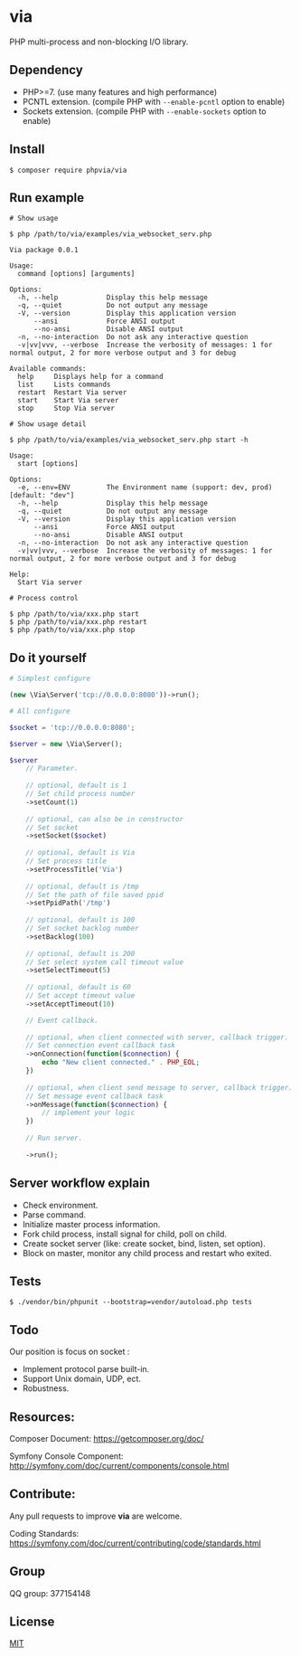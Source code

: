# via

PHP multi-process and non-blocking I/O library.

## Dependency
* PHP>=7. (use many features and high performance)
* PCNTL extension. (compile PHP with `--enable-pcntl` option to enable)
* Sockets extension. (compile PHP with `--enable-sockets` option to enable)

## Install
```shell
$ composer require phpvia/via
```

## Run example  
```shell
# Show usage

$ php /path/to/via/examples/via_websocket_serv.php
```

```shell
Via package 0.0.1

Usage:
  command [options] [arguments]

Options:
  -h, --help            Display this help message
  -q, --quiet           Do not output any message
  -V, --version         Display this application version
      --ansi            Force ANSI output
      --no-ansi         Disable ANSI output
  -n, --no-interaction  Do not ask any interactive question
  -v|vv|vvv, --verbose  Increase the verbosity of messages: 1 for normal output, 2 for more verbose output and 3 for debug

Available commands:
  help     Displays help for a command
  list     Lists commands
  restart  Restart Via server
  start    Start Via server
  stop     Stop Via server
```

```shell
# Show usage detail

$ php /path/to/via/examples/via_websocket_serv.php start -h
```

```shell
Usage:
  start [options]

Options:
  -e, --env=ENV         The Environment name (support: dev, prod) [default: "dev"]
  -h, --help            Display this help message
  -q, --quiet           Do not output any message
  -V, --version         Display this application version
      --ansi            Force ANSI output
      --no-ansi         Disable ANSI output
  -n, --no-interaction  Do not ask any interactive question
  -v|vv|vvv, --verbose  Increase the verbosity of messages: 1 for normal output, 2 for more verbose output and 3 for debug

Help:
  Start Via server
```

```shell
# Process control

$ php /path/to/via/xxx.php start
$ php /path/to/via/xxx.php restart
$ php /path/to/via/xxx.php stop
```

## Do it yourself
```php
# Simplest configure

(new \Via\Server('tcp://0.0.0.0:8080'))->run();
```

```php
# All configure

$socket = 'tcp://0.0.0.0:8080';

$server = new \Via\Server();

$server
    // Parameter.
    
    // optional, default is 1
    // Set child process number
    ->setCount(1)
    
    // optional, can also be in constructor
    // Set socket
    ->setSocket($socket)
    
    // optional, default is Via
    // Set process title
    ->setProcessTitle('Via')
    
    // optional, default is /tmp
    // Set the path of file saved ppid
    ->setPpidPath('/tmp')
    
    // optional, default is 100
    // Set socket backlog number
    ->setBacklog(100)
    
    // optional, default is 200
    // Set select system call timeout value
    ->setSelectTimeout(5)
    
    // optional, default is 60
    // Set accept timeout value
    ->setAcceptTimeout(10)

    // Event callback.
    
    // optional, when client connected with server, callback trigger.
    // Set connection event callback task
    ->onConnection(function($connection) {
        echo "New client connected." . PHP_EOL;
    })
    
    // optional, when client send message to server, callback trigger.
    // Set message event callback task
    ->onMessage(function($connection) {
        // implement your logic
    })
    
    // Run server.
    
    ->run();
```

## Server workflow explain

* Check environment.  
* Parse command.  
* Initialize master process information.    
* Fork child process, install signal for child, poll on child.  
* Create socket server (like: create socket, bind, listen, set option).  
* Block on master, monitor any child process and restart who exited.  

## Tests
```shell
$ ./vendor/bin/phpunit --bootstrap=vendor/autoload.php tests
```

## Todo
Our position is focus on socket :  

* Implement protocol parse built-in.  
* Support Unix domain, UDP, ect.  
* Robustness.

## Resources:  
Composer Document: https://getcomposer.org/doc/  

Symfony Console Component: http://symfony.com/doc/current/components/console.html

## Contribute:  
Any pull requests to improve **via** are welcome.  

Coding Standards: https://symfony.com/doc/current/contributing/code/standards.html

## Group
QQ group: 377154148

## License
[MIT](https://github.com/phpvia/via/blob/master/LICENSE)

